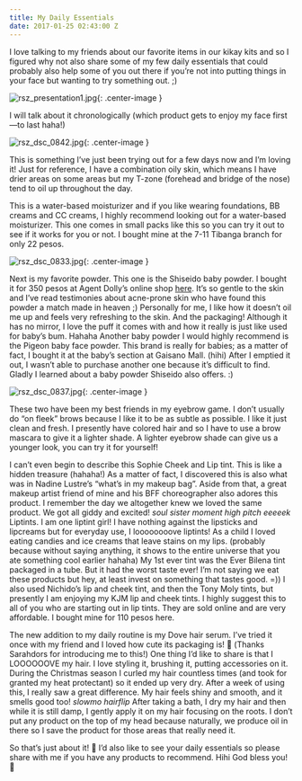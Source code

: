 ```yaml
---
title: My Daily Essentials
date: 2017-01-25 02:43:00 Z
---
```


I love talking to my friends about our favorite items in our kikay kits and so I figured why not also share some of my few daily essentials that could probably also help some of you out there if you’re not into putting things in your face but wanting to try something out. ;)


![rsz_presentation1.jpg](/uploads/rsz_presentation1.jpg){: .center-image }


I will talk about it chronologically (which product gets to enjoy my face first—to last haha!)

![rsz_dsc_0842.jpg](/uploads/rsz_dsc_0842.jpg){: .center-image }

This is something I’ve just been trying out for a few days now and I’m loving it! Just for reference, I have a combination oily skin, which means I have drier areas on some areas but my T-zone (forehead and bridge of the nose) tend to oil up throughout the day.

This is a water-based moisturizer and if you like wearing foundations, BB creams and CC creams, I  highly recommend looking out for a water-based moisturizer. This one comes in small packs like this so you can try it out to see if it works for you or not. I bought mine at the 7-11 Tibanga branch for only 22 pesos.

![rsz_dsc_0833.jpg](/uploads/rsz_dsc_0833.jpg){: .center-image }

Next is my favorite powder. This one is the Shiseido baby powder. I bought it for 350 pesos at Agent Dolly’s online shop [here](https://www.facebook.com/agentdolly/). It’s so gentle to the skin and I’ve read testimonies about acne-prone skin who have found this powder a match made in heaven ;) Personally for me, I like how it doesn’t oil me up and feels very refreshing to the skin. And the packaging! Although it has no mirror, I love the puff it comes with and how it really is just like used for baby’s bum. Hahaha Another baby powder I would highly recommend is the Pigeon baby face powder. This brand is really for babies; as a matter of fact, I bought it at the baby’s section at Gaisano Mall. (hihi) After I emptied it out, I wasn’t able to purchase another one because it’s difficult to find. Gladly I learned about a baby powder Shiseido also offers. :)

![rsz_dsc_0837.jpg](/uploads/rsz_dsc_0837.jpg){: .center-image }

These two have been my best friends in my eyebrow game. I don’t usually do “on fleek” brows because I like it to be as subtle as possible. I like it just clean and fresh. I presently have colored hair and so I have to use a brow mascara to give it a lighter shade. A lighter eyebrow shade can give us a younger look, you can try it for yourself!

I can’t even begin to describe this Sophie Cheek and Lip tint. This is like a hidden treasure (hahaha!) As a matter of fact, I discovered this is also what was in Nadine Lustre’s “what’s in my makeup bag”. Aside from that, a great makeup artist friend of mine and his BFF choreographer also adores this product. I remember the day we altogether knew we loved the same product. We got all giddy and excited! *soul sister moment* *high pitch eeeeek*
Liptints. I am one liptint girl! I have nothing against the lipsticks and lipcreams but for everyday use, I loooooooove liptints! As a child I loved eating candies and ice creams that leave stains on my lips. (probably because without saying anything, it shows to the entire universe that you ate something cool earlier hahaha) My 1st ever tint was the Ever Bilena tint packaged in a tube. But it had the worst taste ever! I’m not saying we eat these products but hey, at least invest on something that tastes good. =)) I also used Nichido’s lip and cheek tint, and then the Tony Moly tints, but presently I am enjoying my KJM lip and cheek tints. I highly suggest this to all of you who are starting out in lip tints. They are sold online and are very affordable. I bought mine for 110 pesos here.

The new addition to my daily routine is my Dove hair serum. I’ve tried it once with my friend and I loved how cute its packaging is!  (Thanks Sarahdors for introducing me to this!) One thing I’d like to share is that I  LOOOOOOVE my hair. I love styling it, brushing it, putting accessories on it.  During the Christmas season I curled my hair countless times (and took for granted my heat protectant) so it ended up very dry. After a week of using this, I really saw a great difference. My hair feels shiny and smooth, and it smells good too! *slowmo hairflip*
After taking a bath, I dry my hair and then while it is still damp, I gently apply it on my hair focusing on the roots. I don’t put any product on the top of my head because naturally, we produce oil in there so I save the product for those areas that really need it.

So that’s just about it!  I’d also like to see your daily essentials so please share with me if you have any products to recommend. Hihi God bless you! 